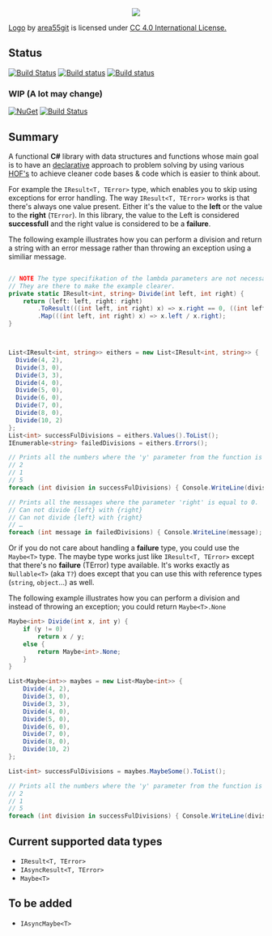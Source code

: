 <p align="center"><img src="https://s8.postimg.cc/mbxqv2gx1/LOGO_LEMONAD_README.jpg"></p>


[Logo](https://s8.postimg.cc/mbxqv2gx1/LOGO_LEMONAD_README.jpg) by [area55git](https://github.com/area55git) is licensed under [CC 4.0 International License.](https://creativecommons.org/licenses/by/4.0/)

## Status

[![Build Status](https://travis-ci.org/inputfalken/Lemonad.svg?branch=master)](https://travis-ci.org/inputfalken/Lemonad)
[![Build status](https://ci.appveyor.com/api/projects/status/y57renjt90pk5huy/branch/master?svg=true)](https://ci.appveyor.com/project/inputfalken/lemonad/branch/master)
[![Build status](https://lemonad-ci.visualstudio.com/Lemonad/_apis/build/status/ErrorHandling%20Release%20Build?branchName=master)](https://lemonad-ci.visualstudio.com/Lemonad/_build/latest?definitionId=3)

### WIP (A lot may change)

[![NuGet](https://img.shields.io/nuget/v/Lemonad.ErrorHandling.svg)](https://www.nuget.org/packages/Lemonad.ErrorHandling/)
[![Build Status](https://lemonad-ci.vsrm.visualstudio.com/_apis/public/Release/badge/99c63ac5-7b1f-436d-b755-fbfa106c1853/2/2)](https://lemonad-ci.vsrm.visualstudio.com/_apis/public/Release/badge/99c63ac5-7b1f-436d-b755-fbfa106c1853/2/2)


## Summary

A functional **C#** library with data structures and functions whose main goal
is to have an [declarative](https://en.wikipedia.org/wiki/Declarative_programming)
approach to problem solving by using various
[HOF's](https://en.wikipedia.org/wiki/Higher-order_function#C#)
to achieve cleaner code bases & code which is easier to think about.

For example the `IResult<T, TError>` type,
which enables you to skip using exceptions for error handling.
The way `IResult<T, TError>` works is that there's
always one value present. Either it's the
value to the **left** or the value to the **right** (`TError`).
In this library, the value to the Left is considered **successfull**
and the right value is considered to be a **failure**.

The following example illustrates how you can perform a division
and return a string with an error message rather
than throwing an exception using a similiar message.

```csharp

// NOTE The type specifikation of the lambda parameters are not necessary.
// They are there to make the example clearer.
private static IResult<int, string> Divide(int left, int right) {
    return (left: left, right: right)
        .ToResult(((int left, int right) x) => x.right == 0, ((int left, int right) x) => $"Can not divide '{x.left}' with '{x.right}'.")
        .Map(((int left, int right) x) => x.left / x.right);
}



List<IResult<int, string>> eithers = new List<IResult<int, string>> {
  Divide(4, 2),
  Divide(3, 0),
  Divide(3, 3),
  Divide(4, 0),
  Divide(5, 0),
  Divide(6, 0),
  Divide(7, 0),
  Divide(8, 0),
  Divide(10, 2)
};
List<int> successFulDivisions = eithers.Values().ToList();
IEnumerable<string> failedDivisions = eithers.Errors();

// Prints all the numbers where the 'y' parameter from the function is not 0.
// 2
// 1
// 5
foreach (int division in successFulDivisions) { Console.WriteLine(division); }

// Prints all the messages where the parameter 'right' is equal to 0.
// Can not divide {left} with {right}
// Can not divide {left} with {right}
// …
foreach (int message in failedDivisions) { Console.WriteLine(message); }


```

Or if you do not care about handling a **failure** type,
you could use the `Maybe<T>` type. The maybe type works
just like `IResult<T, TError>` except that there's
no **failure** (TError) type available.
It's works exactly as `Nullable<T>` (aka `T?`)
does except that you can use this with reference
types (`string`, `object`…) as well.

The following example illustrates how you can perform a division
and instead of throwing an exception; you could return `Maybe<T>.None`

``` csharp
Maybe<int> Divide(int x, int y) {
    if (y != 0)
        return x / y;
    else {
        return Maybe<int>.None;
    }
}

List<Maybe<int>> maybes = new List<Maybe<int>> {
    Divide(4, 2),
    Divide(3, 0),
    Divide(3, 3),
    Divide(4, 0),
    Divide(5, 0),
    Divide(6, 0),
    Divide(7, 0),
    Divide(8, 0),
    Divide(10, 2)
};

List<int> successFulDivisions = maybes.MaybeSome().ToList();

// Prints all the numbers where the 'y' parameter from the function is not 0.
// 2
// 1
// 5
foreach (int division in successFulDivisions) { Console.WriteLine(division); }


```

## Current supported data types

* `IResult<T, TError>`
* `IAsyncResult<T, TError>`
* `Maybe<T>`

## To be added

* `IAsyncMaybe<T>`

